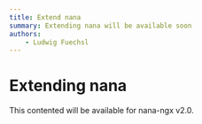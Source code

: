 ```yaml
---
title: Extend nana
summary: Extending nana will be available soon
authors:
    - Ludwig Fuechsl
---
```


# Extending nana
This contented will be available for nana-ngx v2.0.

